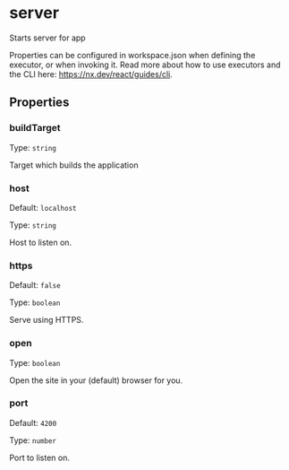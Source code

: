 # server

Starts server for app

Properties can be configured in workspace.json when defining the executor, or when invoking it.
Read more about how to use executors and the CLI here: https://nx.dev/react/guides/cli.

## Properties

### buildTarget

Type: `string`

Target which builds the application

### host

Default: `localhost`

Type: `string`

Host to listen on.

### https

Default: `false`

Type: `boolean`

Serve using HTTPS.

### open

Type: `boolean`

Open the site in your (default) browser for you.

### port

Default: `4200`

Type: `number`

Port to listen on.
